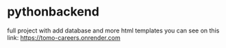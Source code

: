 # pythonbackend

full project with add database and more html templates you can see on this link:
https://tomo-careers.onrender.com

